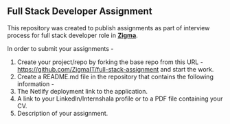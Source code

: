 
## Full Stack Developer Assignment

This repository was created to publish assignments as part of interview process for full stack developer role in **[Zigma](https://zigma.in/)**.

In order to submit your assignments - 

1. Create your project/repo by forking the base repo from this URL - https://github.com/ZigmaIT/full-stack-assignment and start the work. 
2. Create a README.md file in the repository that contains the following information - 
  1. The Netlify deployment link to the application.
  2. A link to your LinkedIn/Internshala profile or to a PDF file containing your CV.
  3. Description of your assignment.

